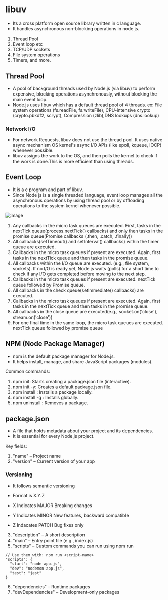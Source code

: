 # libuv
- Its a cross platform open source library written in c language.
- It handles asynchronous non-blocking operations in node js.
1. Thread Pool
2. Event loop etc
3. TCP/UDP sockets
4. File system operations
5. Timers, and more.

## Thread Pool
- A pool of background threads used by Node.js (via libuv) to perform expensive, blocking operations asynchronously, without blocking the main event loop.
- Node.js uses libuv which has a default thread pool of 4 threads.
ex: File system operations (fs.readFile, fs.writeFile), CPU-intensive crypto (crypto.pbkdf2, scrypt), Compression (zlib),DNS lookups (dns.lookup)

### Network I/O
- For network Requests, libuv does not use the thread pool. It uses native async mechanism  OS kernel's async I/O APIs (like epoll, kqueue, IOCP) whenever possible.
- libuv assigns the work to the OS, and then polls the kernel to check if the work is done.This is more efficient than using threads.

## Event Loop
- It is a c program and part of libuv.
- Since Node js is a single threaded language, event loop manages all the asynchronous operations by using thread pool or  by offloading operations to the system kernel whenever possible.


![image](https://github.com/user-attachments/assets/88600b8c-2cdb-4049-8daa-99aecaad1b09)

1. Any callbacks in the micro task queues are executed. First, tasks in the nextTick queue(process.nextTick() callbacks) and only then tasks in the promise queue(Promise callbacks (.then, .catch, .finally))
2. All callbacks(setTimeout() and setInterval() callbacks) within the timer queue are executed.
3. Callbacks in the micro task queues if present are executed. Again, first tasks in the nextTick queue and then tasks in the promise queue.
4. All callbacks within the I/O queue are executed. (e.g., file system, sockets).  If no I/O is ready yet, Node.js waits (polls) for a short time to check if any I/O gets completed before moving to the next step.
5. Callbacks in the micro task queues if present are executed. nextTick queue followed by Promise queue.
6. All callbacks in the check queue(setImmediate() callbacks) are executed. 
7. Callbacks in the micro task queues if present are executed. Again, first tasks in the nextTick queue and then tasks in the promise queue.
8. All callbacks in the close queue are executed(e.g., socket.on('close'), stream.on('close'))
9. For one final time in the same loop, the micro task queues are executed. nextTick queue followed by promise queue

## NPM (Node Package Manager)
- npm is the default package manager for Node.js.
- It helps install, manage, and share JavaScript packages (modules).

Common commands:
1. npm init: Starts creating a package.json file (interactive).
2. npm init -y: Creates a default package.json file.
3. npm install <package>: Installs a package locally.
4. npm install -g <package>: Installs globally.
5. npm uninstall <package>: Removes a package.

## package.json
- A file that holds metadata about your project and its dependencies.
- It is essential for every Node.js project.

Key fields:

1. "name" – Project name
2. "version" – Current version of your app
### Versioning
- It follows semantic versioning
- Format is X.Y.Z

- X Indicates MAJOR	Breaking changes
- Y Indicates MINOR	New features, backward compatible
- Z Indacates PATCH	Bug fixes only

3. "description" – A short description
4. "main" – Entry point file (e.g., index.js)
5. "scripts" – Custom commands you can run using npm run
```
// Use them with: npm run <script-name>
"scripts": {
  "start": "node app.js",
  "dev": "nodemon app.js",
  "test": "jest"
}
```

6. "dependencies" – Runtime packages
7. "devDependencies" – Development-only packages


